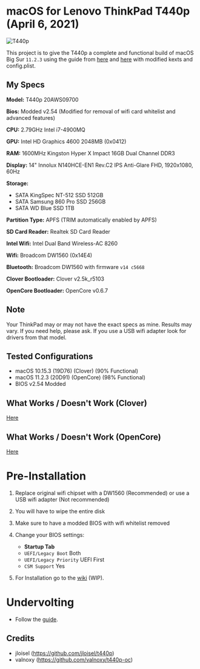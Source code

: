 # macOS for Lenovo ThinkPad T440p (April 6, 2021)
![T440p](https://www.pc-canada.com/dd2/img/item/A-1500x1500/548012.jpg)

This project is to give the T440p a complete and functional build of macOS Big Sur `11.2.3` using the guide from [here](https://github.com/jloisel/t440p) and [here](https://github.com/valnoxy/t440p-oc) with modified kexts and config.plist.

## My Specs
**Model:** T440p 20AWS09700

**Bios:** Modded v2.54 (Modified for removal of wifi card whitelist and advanced features)

**CPU:** 2.79GHz Intel i7-4900MQ

**GPU:** Intel HD Graphics 4600 2048MB (0x0412)

**RAM:** 1600MHz Kingston Hyper X Impact 16GB Dual Channel DDR3

**Display:** 14" Innolux N140HCE-EN1 Rev.C2 IPS Anti-Glare FHD, 1920x1080, 60Hz

**Storage:**
- SATA KingSpec NT-512 SSD 512GB
- SATA Samsung 860 Pro SSD 256GB
- SATA WD Blue SSD 1TB

**Partition Type:** APFS (TRIM automatically enabled by APFS)

**SD Card Reader:** Realtek SD Card Reader

**Intel Wifi:** Intel Dual Band Wireless-AC 8260

**Wifi:** Broadcom DW1560 (0x14E4)

**Bluetooth:** Broadcom DW1560 with firmware `v14 c5668`

**Clover Bootloader:** Clover v2.5k_r5103

**OpenCore Bootloader:** OpenCore v0.6.7

## Note
Your ThinkPad may or may not have the exact specs as mine. Results may vary. If you need help, please ask.
If you use a USB wifi adapter look for drivers from that model.

## Tested Configurations
- macOS 10.15.3 (19D76) (Clover) (90% Functional)
- macOS 11.2.3 (20D91) (OpenCore) (98% Functional)
- BIOS v2.54 Modded

## What Works / Doesn't Work (Clover)
[Here](https://github.com/Rybo713/T440p-macOS/wiki/Clover)

## What Works / Doesn't Work (OpenCore)
[Here](https://github.com/Rybo713/T440p-macOS/wiki/OpenCore)

# Pre-Installation
1. Replace original wifi chipset with a DW1560 (Recommended) or use a USB wifi adapter (Not recommended)
2. You will have to wipe the entire disk
3. Make sure to have a modded BIOS with wifi whitelist removed
4. Change your BIOS settings:
     - **Startup Tab**
      - `UEFI/Legacy Boot` Both
      - `UEFI/Legacy Priority` UEFI First
      - `CSM Support` Yes

5. For Installation go to the [wiki](https://github.com/Rybo713/T440p-macOS/wiki) (WIP).

# Undervolting
- Follow the [guide](https://www.insanelymac.com/forum/topic/331775-guide-how-to-undervolt-your-haswell-and-above-cpu/).

## Credits
- jloisel (https://github.com/jloisel/t440p)
- valnoxy (https://github.com/valnoxy/t440p-oc)
